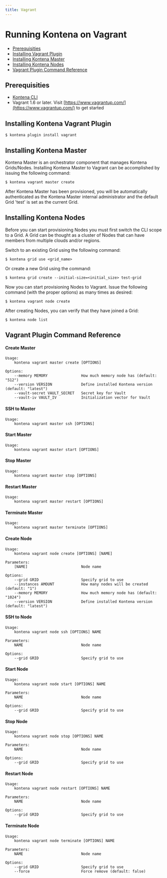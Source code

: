 ```yaml
---
title: Vagrant
---
```


# Running Kontena on Vagrant

- [Prerequisities](vagrant#prerequisities)
- [Installing Vagrant Plugin](vagrant#installing-kontena-vagrant-plugin)
- [Installing Kontena Master](vagrant#installing-kontena-master)
- [Installing Kontena Nodes](vagrant#installing-kontena-nodes)
- [Vagrant Plugin Command Reference](vagrant#vagrant-plugin-command-reference)

## Prerequisities

- [Kontena CLI](cli)
- Vagrant 1.6 or later. Visit [https://www.vagrantup.com/](https://www.vagrantup.com/) to get started

## Installing Kontena Vagrant Plugin

```
$ kontena plugin install vagrant
```

## Installing Kontena Master

Kontena Master is an orchestrator component that manages Kontena Grids/Nodes. Installing Kontena Master to Vagrant can be accomplished by issuing the following command:

```
$ kontena vagrant master create
```

After Kontena Master has been provisioned, you will be automatically authenticated as the Kontena Master internal administrator and the default Grid 'test' is set as the current Grid.

## Installing Kontena Nodes

Before you can start provisioning Nodes you must first switch the CLI scope to a Grid. A Grid can be thought as a cluster of Nodes that can have members from multiple clouds and/or regions.

Switch to an existing Grid using the following command:

```
$ kontena grid use <grid_name>
```

Or create a new Grid using the command:

```
$ kontena grid create --initial-size=<initial_size> test-grid
```

Now you can start provisioning Nodes to Vagrant. Issue the following command (with the proper options) as many times as desired:

```
$ kontena vagrant node create
```

After creating Nodes, you can verify that they have joined a Grid:

```
$ kontena node list
```

## Vagrant Plugin Command Reference

#### Create Master

```
Usage:
    kontena vagrant master create [OPTIONS]

Options:
    --memory MEMORY               How much memory node has (default: "512")
    --version VERSION             Define installed Kontena version (default: "latest")
    --vault-secret VAULT_SECRET   Secret key for Vault
    --vault-iv VAULT_IV           Initialization vector for Vault
```

#### SSH to Master

```
Usage:
    kontena vagrant master ssh [OPTIONS]
```

#### Start Master

```
Usage:
    kontena vagrant master start [OPTIONS]
```

#### Stop Master

```
Usage:
    kontena vagrant master stop [OPTIONS]
```

#### Restart Master

```
Usage:
    kontena vagrant master restart [OPTIONS]
```

#### Terminate Master

```
Usage:
    kontena vagrant master terminate [OPTIONS]
```

#### Create Node

```
Usage:
    kontena vagrant node create [OPTIONS] [NAME]

Parameters:
    [NAME]                        Node name

Options:
    --grid GRID                   Specify grid to use
    --instances AMOUNT            How many nodes will be created (default: "1")
    --memory MEMORY               How much memory node has (default: "1024")
    --version VERSION             Define installed Kontena version (default: "latest")
```

#### SSH to Node

```
Usage:
    kontena vagrant node ssh [OPTIONS] NAME

Parameters:
    NAME                          Node name

Options:
    --grid GRID                   Specify grid to use
```

#### Start Node

```
Usage:
    kontena vagrant node start [OPTIONS] NAME

Parameters:
    NAME                          Node name

Options:
    --grid GRID                   Specify grid to use
```

#### Stop Node

```
Usage:
    kontena vagrant node stop [OPTIONS] NAME

Parameters:
    NAME                          Node name

Options:
    --grid GRID                   Specify grid to use
```

#### Restart Node

```
Usage:
    kontena vagrant node restart [OPTIONS] NAME

Parameters:
    NAME                          Node name

Options:
    --grid GRID                   Specify grid to use
```

#### Terminate Node

```
Usage:
    kontena vagrant node terminate [OPTIONS] NAME

Parameters:
    NAME                          Node name

Options:
    --grid GRID                   Specify grid to use
    --force                       Force remove (default: false)
```
